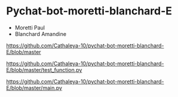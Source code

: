 # Pychat-bot-moretti-blanchard-E

* Moretti Paul
* Blanchard Amandine

https://github.com/Cathaleya-10/pychat-bot-moretti-blanchard-E/blob/master

https://github.com/Cathaleya-10/pychat-bot-moretti-blanchard-E/blob/master/test_function.py

https://github.com/Cathaleya-10/pychat-bot-moretti-blanchard-E/blob/master/main.py

